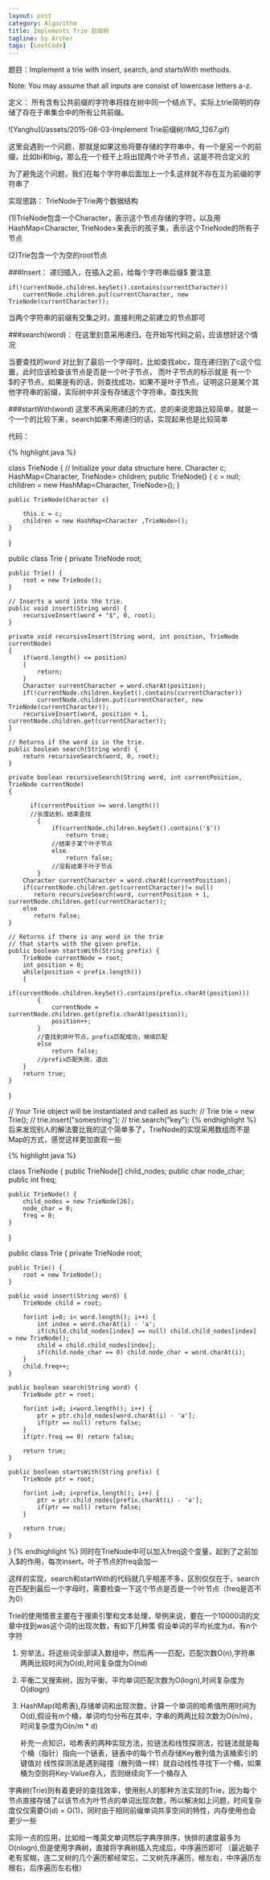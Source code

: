 ```yaml
---
layout: post
category: Algorithm
title: Implements Trie 前缀树 
tagline: by Archer
tags: [LeetCode]
---
```

题目：Implement a trie with insert, search, and startsWith methods.

Note:
You may assume that all inputs are consist of lowercase letters a-z.
<!--more-->

定义：
	所有含有公共前缀的字符串将挂在树中同一个结点下。实际上trie简明的存储了存在于串集合中的所有公共前缀。
	
![Yanghu](/assets/2015-08-03-Implement Trie前缀树/IMG_1267.gif)

这里会遇到一个问题，那就是如果这些将要存储的字符串中，有一个是另一个的前缀，比如bi和big，那么在一个枝干上将出现两个叶子节点，这是不符合定义的
	
为了避免这个问题，我们在每个字符串后面加上一个$,这样就不存在互为前缀的字符串了

实现思路：
TrieNode于Trie两个数据结构

(1)TrieNode包含一个Character，表示这个节点存储的字符，以及用HashMap<Character, TrieNode>来表示的孩子集，表示这个TrieNode的所有子节点

(2)Trie包含一个为空的root节点

###Insert：
递归插入，在插入之前，给每个字符串后缀$
要注意

	if(!currentNode.children.keySet().contains(currentCharacter))
		currentNode.children.put(currentCharacter, new TrieNode(currentCharacter));
		
当两个字符串的前缀有交集之时，直接利用之前建立的节点即可

###search(word)：
在这里刻意采用递归，在开始写代码之前，应该想好这个情况

当要查找的word 对比到了最后一个字母时，比如查找abc，现在递归到了c这个位置，此时应该检查该节点是否是一个叶子节点， 而叶子节点的标示就是
有一个$的子节点，如果是有的话，则查找成功，如果不是叶子节点，证明这只是某个其他字符串的前缀，实际树中并没有存储这个字符串，查找失败

###startWith(word)
这里不再采用递归的方式，总的来说思路比较简单，就是一个一个的比较下来，search如果不用递归的话，实现起来也是比较简单

代码：

{% highlight java %}

class TrieNode {
    // Initialize your data structure here.
    Character c;
    HashMap<Character, TrieNode> children;
    public TrieNode() {
        c = null;
        children = new HashMap<Character, TrieNode>();
    }
    
    public TrieNode(Character c)
   
        this.c = c;
        children = new HashMap<Character ,TrieNode>();
    }
}

public class Trie {
    private TrieNode root;

    public Trie() {
        root = new TrieNode();
    }

    // Inserts a word into the trie.
    public void insert(String word) {
        recursiveInsert(word + "$", 0, root);
    }
    
    private void recursiveInsert(String word, int position, TrieNode currentNode)
    {
        if(word.length() <= position)
        {
            return;
        }
        Character currentCharacter = word.charAt(position);
        if(!currentNode.children.keySet().contains(currentCharacter))
            currentNode.children.put(currentCharacter, new TrieNode(currentCharacter));
        recursiveInsert(word, position + 1, currentNode.children.get(currentCharacter));
    }

    // Returns if the word is in the trie.
    public boolean search(String word) {
        return recursiveSearch(word, 0, root);
    }
    
    private boolean recursiveSearch(String word, int currentPosition, TrieNode currentNode)
    {
          
          if(currentPosition >= word.length())
          //长度达到，结束查找
            {
                if(currentNode.children.keySet().contains('$'))  
                    return true;
                //结束于某个叶子节点
                else
                    return false;
                //没有结束于叶子节点
            }
        Character currentCharacter = word.charAt(currentPosition);
        if(currentNode.children.get(currentCharacter)!= null)
           return recursiveSearch(word, currentPosition + 1, currentNode.children.get(currentCharacter));
        else
           return false;
    }

    // Returns if there is any word in the trie
    // that starts with the given prefix.
    public boolean startsWith(String prefix) {
        TrieNode currentNode = root;
        int position = 0;
        while(position < prefix.length())
        {
            if(currentNode.children.keySet().contains(prefix.charAt(position)))
            {
                currentNode = currentNode.children.get(prefix.charAt(position));
                position++;
            }
            //查找到非叶节点，prefix匹配成功，继续匹配
            else
                return false;
            //prefix匹配失败，退出
        }
        return true;
    }
    
}

// Your Trie object will be instantiated and called as such:
// Trie trie = new Trie();
// trie.insert("somestring");
// trie.search("key");
{% endhighlight %}
后来发现别人的解法要比我的这个简单多了，TrieNode的实现采用数组而不是Map的方式，感觉这样更加直观一些

{% highlight java %}

class TrieNode {
    public TrieNode[] child_nodes;
    public char node_char;
    public int freq;

    public TrieNode() {
        child_nodes = new TrieNode[26];
        node_char = 0;
        freq = 0;
    }
}

public class Trie {
    private TrieNode root;

    public Trie() {
        root = new TrieNode();
    }

    public void insert(String word) {
        TrieNode child = root;

        for(int i=0; i< word.length(); i++) {
            int index = word.charAt(i) - 'a';
            if(child.child_nodes[index] == null) child.child_nodes[index] = new TrieNode();
            child = child.child_nodes[index];
            if(child.node_char == 0) child.node_char = word.charAt(i);
        }
        child.freq++;
    }

    public boolean search(String word) {
        TrieNode ptr = root;

        for(int i=0; i<word.length(); i++) {
            ptr = ptr.child_nodes[word.charAt(i) - 'a'];
            if(ptr == null) return false;
        }
        if(ptr.freq == 0) return false;

        return true;
    }

    public boolean startsWith(String prefix) {
        TrieNode ptr = root;

        for(int i=0; i<prefix.length(); i++) {
            ptr = ptr.child_nodes[prefix.charAt(i) - 'a'];
            if(ptr == null) return false;
        }

        return true;
    }
}
{% endhighlight %}
同时在TrieNode中可以加入freq这个变量，起到了之前加入$的作用，每次insert，叶子节点的freq会加一

这样的实现，search和startWith的代码就几乎相差不多，区别仅仅在于，search在匹配到最后一个字母时，需要检查一下这个节点是否是一个叶节点（freq是否不为0）

Trie的使用情景主要在于搜索引擎和文本处理，举例来说，要在一个10000词的文章中找到was这个词的出现次数，有如下几种策
假设单词的平均长度为d，有n个字符

1. 穷举法，将这些词全部读入数组中，然后再一一匹配，匹配次数O(n),字符串两两比较时间为O(d),时间复杂度为O(nd)

2. 平衡二叉搜索树，因为平衡，平均单词匹配次数为O(logn),时间复杂度为O(dlogn)

3. HashMap(哈希表),存储单词和出现次数，计算一个单词的哈希值所用时间为O(d),假设有m个桶，单词均匀分布在其中，字串的两两比较次数为O(n/m)，时间复杂度为O(n/m * d)

	补充一点知识，哈希表的两种实现方法，拉链法和线性探测法，拉链法就是每个桶（指针）指向一个链表，链表中的每个节点存储Key散列值为该桶索引的键值对
	线性探测法是遇到碰撞（散列值一样）就自动线性寻找下一个桶，如果桶为空则将Key-Value存入，否则继续向下一个桶存入

字典树(Trie)则有着更好的查找效率，使用别人的那种方法实现的Trie，因为每个节点直接存储了以该节点为叶节点的单词出现次数，所以解决如上问题，时间复杂度仅仅需要O(d) = O(1)，同时由于相同前缀单词共享空间的特性，内存使用也会更少一些

实际一点的应用，比如给一堆英文单词然后字典序排序，快排的速度最多为O(nlogn),但是使用字典树，直接将字典树插入完成后，中序遍历即可
（最近脑子老有浆糊，连二叉树的几个遍历都经常忘，二叉树先序遍历，根左右，中序遍历左根右，后序遍历左右根）